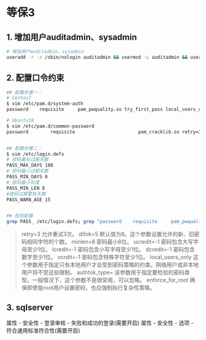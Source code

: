 # 等保3



## 1. 增加用户auditadmin、sysadmin

```bash
# 增加用户auditadmin、sysadmin
useradd -r -s /sbin/nologin auditadmin && usermod -L auditadmin && useradd -r -s /sbin/nologin sysadmin && usermod -L sysadmin ;id auditadmin;id sysadmin
```




## 2. 配置口令约束
```bash
## 配置步骤一：
# Centos7
$ vim /etc/pam.d/system-auth
password    requisite     pam_pwquality.so try_first_pass local_users_only retry=3 authtok_type= minlen=8 lcredit=-1 ucredit=-1 dcredit=-1 ocredit=-1 difok=5 enforce_for_root

# Ubuntu18
$ vim /etc/pam.d/common-password
password        requisite                       pam_cracklib.so retry=3 minlen=8 difok=5 minlen=8 lcredit=-1 ucredit=-1 dcredit=-1 ocredit=-1 enforce_for_root


## 配置步骤二：
$ vim /etc/login.defs
# 密码最长过期天数
PASS_MAX_DAYS 180 　
# 密码最小过期天数　
PASS_MIN_DAYS 0 　
# 密码最小长度　　
PASS_MIN_LEN 8 　
#密码过期警告天数　　　
PASS_WARN_AGE 15


## 检验配置
grep PASS_ /etc/login.defs; grep "password    requisite     pam_pwquality.so" /etc/pam.d/system-auth || grep "password        requisite                       pam_cracklib.so" /etc/pam.d/common-password
```
>retry=3 允许重试3次。
>difok=5 默认值为8。这个参数设置允许的新、旧密码相同字符的个数。
>minlen=8 密码最小8位。
>ucredit=-1 密码包含大写字母至少1位。
>lcredit=-1 密码包含小写字母至少1位。
>dcredit=-1 密码包含数字至少1位。
>ocrdit=-1 密码包含特殊字符至少1位。
>local_users_only 这个参数用于指定只有本地用户才会受到密码策略的约束。网络用户或非本地用户将不受这些限制。
>authtok_type= 该参数用于指定要检验的密码类型。一般情况下，这个参数不是很常用，可以忽略。
>enforce_for_root 确保即使是root用户设置密码，也应强制执行复杂性策略。 










## 3. sqlserver
属性 - 安全性 - 登录审核 - 失败和成功的登录(需要开启)
属性 - 安全性 - 选项 - 符合通用标准符合性(需要开启)
